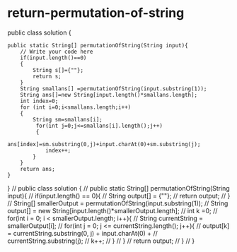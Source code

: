 # return-permutation-of-string
public class solution {
	
	public static String[] permutationOfString(String input){
		// Write your code here
        if(input.length()==0)
        {
            String s[]={""};
            return s;
        }
        String smallans[] =permutationOfString(input.substring(1));
        String ans[]=new String[input.length()*smallans.length];
        int index=0;
        for (int i=0;i<smallans.length;i++)
        {
            String sm=smallans[i];
             for(int j=0;j<=smallans[i].length();j++)
             {
                ans[index]=sm.substring(0,j)+input.charAt(0)+sm.substring(j);   
                index++;
            }
        }
        return ans;
    }
	
}
// public class solution {
// public static String[] permutationOfString(String input){
// if(input.length() == 0){
// String output[] = {""};
// return output;
// }
// String[] smallerOutput = permutationOfString(input.substring(1));
// String output[] = new String[input.length()*smallerOutput.length];
// int k =0;
// for(int i = 0; i < smallerOutput.length; i++){
// String currentString = smallerOutput[i];
// for(int j = 0; j <= currentString.length(); j++){
// output[k] = currentString.substring(0, j) + input.charAt(0) +
// currentString.substring(j);
// k++;
// }
// }
// return output;
// }
// }
